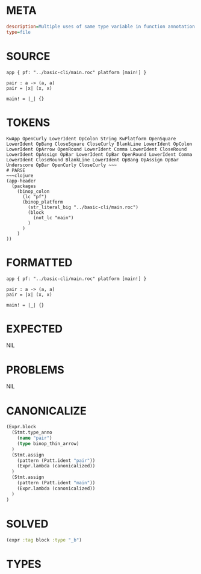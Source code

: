 # META
~~~ini
description=Multiple uses of same type variable in function annotation
type=file
~~~
# SOURCE
~~~roc
app { pf: "../basic-cli/main.roc" platform [main!] }

pair : a -> (a, a)
pair = |x| (x, x)

main! = |_| {}
~~~
# TOKENS
~~~text
KwApp OpenCurly LowerIdent OpColon String KwPlatform OpenSquare LowerIdent OpBang CloseSquare CloseCurly BlankLine LowerIdent OpColon LowerIdent OpArrow OpenRound LowerIdent Comma LowerIdent CloseRound LowerIdent OpAssign OpBar LowerIdent OpBar OpenRound LowerIdent Comma LowerIdent CloseRound BlankLine LowerIdent OpBang OpAssign OpBar Underscore OpBar OpenCurly CloseCurly ~~~
# PARSE
~~~clojure
(app-header
  (packages
    (binop_colon
      (lc "pf")
      (binop_platform
        (str_literal_big "../basic-cli/main.roc")
        (block
          (not_lc "main")
        )
      )
    )
))
~~~
# FORMATTED
~~~roc
app { pf: "../basic-cli/main.roc" platform [main!] }

pair : a -> (a, a)
pair = |x| (x, x)

main! = |_| {}
~~~
# EXPECTED
NIL
# PROBLEMS
NIL
# CANONICALIZE
~~~clojure
(Expr.block
  (Stmt.type_anno
    (name "pair")
    (type binop_thin_arrow)
  )
  (Stmt.assign
    (pattern (Patt.ident "pair"))
    (Expr.lambda (canonicalized))
  )
  (Stmt.assign
    (pattern (Patt.ident "main"))
    (Expr.lambda (canonicalized))
  )
)
~~~
# SOLVED
~~~clojure
(expr :tag block :type "_b")
~~~
# TYPES
~~~roc
~~~
